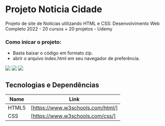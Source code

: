 # Projeto Noticia Cidade
Projeto de site de Notícias utilizando HTML e CSS: Desenvolvimento Web Completo 2022 - 20 cursos + 20 projetos - Udemy

### Como inicar o projeto: 

- Basta baixar o código em formato zip.
- abrir o arquivo index.html em seu navegador de preferência.   

<img src = "screenshot/tela-principal.jng">
<img src = "screenshot/brasil.jng">
<img src = "screenshot/fotos.jng">

## Tecnologias e Dependências

| Name | Link |
| ------ | ------ |
| HTML5 | [https://www.w3schools.com/html/] |
| CSS | [https://www.w3schools.com/css/] |

